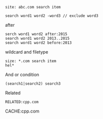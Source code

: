 ```
site: abc.com search item   

search word1 word2 -word3 // exclude word3

```

after

```
serch word1 word2 after:2015
search word1 word2 2013..2015
search word1 word2 before:2013
```

wildcard and filetype     

```
size: *.com search item
hel* 
```

And or condition    
```
(search1|search2) search3
```

Related     
```
RELATED:cpp.com
```
CACHE:cpp.com
